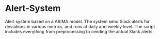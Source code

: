 # Alert-System
Alert system based on a ARIMA model. The system send Slack alerts for deviations in various metrics, and runs at daily and weekly level. The script includes everything from preprocessing to sending the actual Slack alerts.
